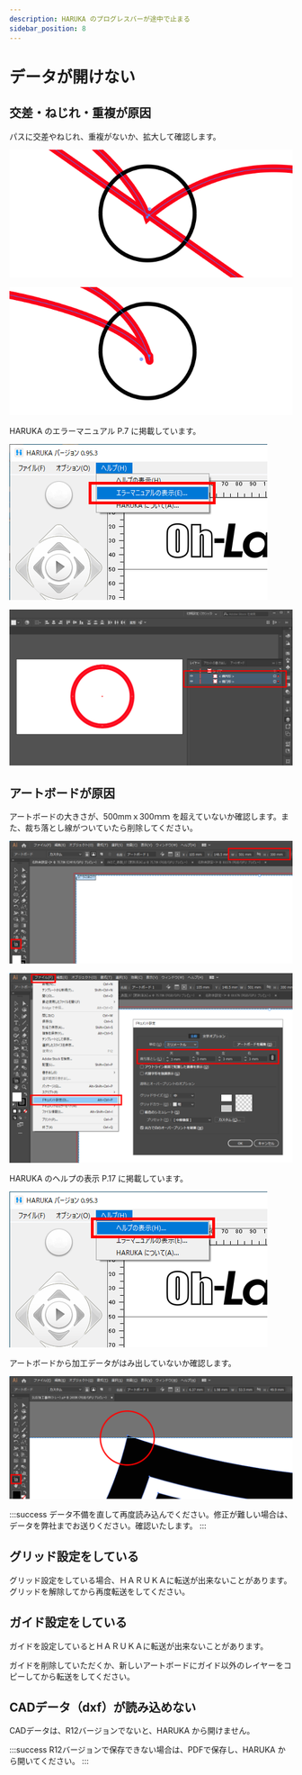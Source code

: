 ```yaml
---
description: HARUKA のプログレスバーが途中で止まる
sidebar_position: 8
---
```


# データが開けない

## 交差・ねじれ・重複が原因

パスに交差やねじれ、重複がないか、拡大して確認します。

![交差して重なっている。](/assets/20191031_03.png)

![アンカーがねじれている。](/assets/20191031_05.png)

HARUKA のエラーマニュアル P.7 に掲載しています。

![エラーマニュアル P.7 に掲載しています。](/assets/20191015_11.png)

![同じパスが重なっている。](/assets/20191031_04.png)

## アートボードが原因

アートボードの大きさが、500mmｘ300ｍｍ を超えていないか確認します。また、裁ち落とし線がついていたら削除してください。

![アートボードの大きさを、500mmｘ300mm 以下にします。](/assets/20191031_06.png)

![裁ち落としをすべて 0mm にします。](/assets/20191031_07.png)

HARUKA のヘルプの表示 P.17 に掲載しています。

![ヘルプの表示 P.17 に掲載しています。](/assets/20191031_08.png)

アートボードから加工データがはみ出していないか確認します。

![拡大して確認します。](/assets/20191031_09.png)

:::success
データ不備を直して再度読み込んでください。修正が難しい場合は、データを弊社までお送りください。確認いたします。
:::

## グリッド設定をしている

グリッド設定をしている場合、ＨＡＲＵＫＡに転送が出来ないことがあります。グリッドを解除してから再度転送をしてください。

## ガイド設定をしている

ガイドを設定しているとＨＡＲＵＫＡに転送が出来ないことがあります。

ガイドを削除していただくか、新しいアートボードにガイド以外のレイヤーをコピーしてから転送をしてください。

## CADデータ（dxf）が読み込めない

CADデータは、R12バージョンでないと、HARUKA から開けません。

:::success
R12バージョンで保存できない場合は、PDFで保存し、HARUKA から開いてください。
:::

